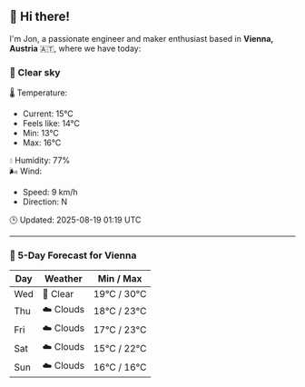 ## 👋 Hi there!

I'm Jon, a passionate engineer and maker enthusiast based in **Vienna, Austria** 🇦🇹, where we have today:

### 🌙 Clear sky 

🌡️ Temperature: 
* Current: 15°C
* Feels like: 14°C
* Min: 13°C 
* Max: 16°C  

💧 Humidity: 77%  
🌬️ Wind: 
* Speed: 9 km/h 
* Direction: N  

🕒 Updated: 2025-08-19 01:19 UTC

---

### 📅 5-Day Forecast for Vienna

| Day | Weather | Min / Max |
|-----|---------|------------|
| Wed | 🌙 Clear | 19°C / 30°C |
| Thu | ☁️ Clouds | 18°C / 23°C |
| Fri | ☁️ Clouds | 17°C / 23°C |
| Sat | ☁️ Clouds | 15°C / 22°C |
| Sun | ☁️ Clouds | 16°C / 16°C |
